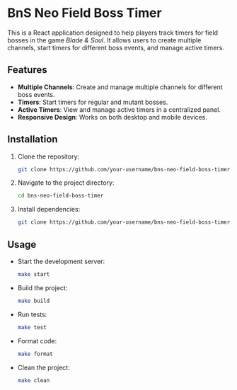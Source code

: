 # BnS Neo Field Boss Timer

This is a React application designed to help players track timers for field bosses in the game _Blade & Soul_. It allows users to create multiple channels, start timers for different boss events, and manage active timers.

## Features

- **Multiple Channels**: Create and manage multiple channels for different boss events.
- **Timers**: Start timers for regular and mutant bosses.
- **Active Timers**: View and manage active timers in a centralized panel.
- **Responsive Design**: Works on both desktop and mobile devices.

## Installation

1. Clone the repository:
   ```bash
   git clone https://github.com/your-username/bns-neo-field-boss-timer.git
   ```
2. Navigate to the project directory:
   ```bash
   cd bns-neo-field-boss-timer
   ```
3. Install dependencies:
   ```bash
   git clone https://github.com/your-username/bns-neo-field-boss-timer.git
   ```

## Usage

- Start the development server:
  ```bash
  make start
  ```
- Build the project:
  ```bash
  make build
  ```
- Run tests:
  ```bash
  make test
  ```
- Format code:
  ```bash
  make format
  ```
- Clean the project:
  ```bash
  make clean
  ```
